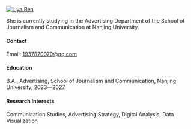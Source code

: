 

[![Liya Ren](https://img.shields.io/badge/Liya%20Ren-github-blue?logo=github)](https://github.com/susu-giu)

She is currently studying in the Advertising Department of the School of Journalism and Communication at Nanjing University.

#### Contact

Email: 1937870070@qq.com

#### Education
B.A., Advertising, School of Journalism and Communication, Nanjing University, 2023—2027.

#### Research Interests
Communication Studies, Advertising Strategy, Digital Analysis, Data Visualization

